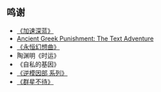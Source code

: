 ## 鸣谢
- [《加速深蓝》](http://scp-wiki-cn.wikidot.com/scp-cn-2463)
- [Ancient Greek Punishment: The Text Adventure](https://github.com/pippinbarr/lets-play-ancient-greek-punishment-the-text-adventure)
- [《永恒幻想曲》](https://space.bilibili.com/50992281)
- 陶渊明《时运》
- 《自私的基因》
- [《逆模因部 系列》](http://scp-wiki-cn.wikidot.com/antimemetics-division-hub)
- [《群星不待》](http://scp-wiki-cn.wikidot.com/the-stars-do-not-wait-for-you)
